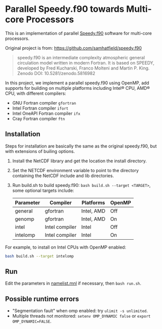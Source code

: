 # Parallel Speedy.f90 towards Multi-core Processors
This is an implementation of parallel [Speedy.f90](https://github.com/samhatfield/speedy.f90) software for multi-core processors.

Original project is from: https://github.com/samhatfield/speedy.f90

> speedy.f90 is an intermediate complexity atmospheric general circulation model written in modern Fortran. It is based on SPEEDY, developed by Fred Kucharski, Franco Molteni and Martin P. King.
> Zenodo DOI: 10.5281/zenodo.5816982

In this project, we implement a parallel speedy.f90 using OpenMP, add supports for building on multiple platforms including Intel® CPU, AMD® CPU, with different compilers:
- GNU Fortran compiler `gfortran`
- Intel Fortran compiler `ifort`
- Intel OneAPI Fortran compiler `ifx`
- Cray Fortran compiler `ftn`

## Installation
Steps for installation are basically the same as the original speedy.f90, but with extensions of builing options.
1. Install the NetCDF library and get the location the install directory.
2. Set the NETCDF environment variable to point to the directory containing the NetCDF include and lib directories.
3. Run build.sh to build speedy.f90: `bash build.sh --target <TARGET>`, some optional targets include:
   
   | Parameter | Compiler       | Platforms  | OpenMP |
   | --------- | -------------- | ---------- | ------ |
   | general   | gfortran       | Intel, AMD | Off    |
   | genomp    | gfortran       | Intel, AMD | On     |
   | intel     | Intel compiler | Intel      | Off    |
   | intelomp  | Intel compiler | Intel      | On     |
   
  For example, to install on Intel CPUs with OpenMP enabled:
  ```bash
  bash build.sh --target intelomp
  ```

## Run
Edit the parameters in [namelist.mnl](https://github.com/cheny16/FDD3260_speedy.f90/blob/main/namelist.nml) if necessary, then `bash run.sh`.

## Possible runtime errors
- "Segmentation fault" when omp enabled: try `ulimit -s unlimited`.
- Multiple threads not monitored: `setenv OMP_DYNAMIC false` or `export OMP_DYNAMIC=FALSE`.
